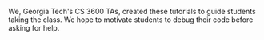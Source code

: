 We, Georgia Tech's CS 3600 TAs, created these tutorials to guide students taking the class. We hope to motivate students to debug their code before asking for help.